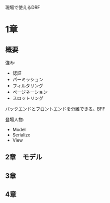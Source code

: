 現場で使えるDRF

# 1章
## 概要
強み:

- 認証
- パーミッション
- フィルタリング
- ページネーション
- スロットリング

バックエンドとフロントエンドを分離できる。BFF

登場人物:

- Model
- Serialize
- View


## 2章　モデル

## 3章

## 4章
